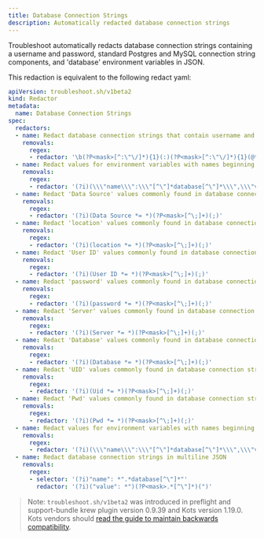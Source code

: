 ```yaml
---
title: Database Connection Strings
description: Automatically redacted database connection strings
---
```


Troubleshoot automatically redacts database connection strings containing a username and password, standard Postgres and MySQL connection string components, and 'database' environment variables in JSON.

This redaction is equivalent to the following redact yaml:

```yaml
apiVersion: troubleshoot.sh/v1beta2
kind: Redactor
metadata:
  name: Database Connection Strings
spec:
  redactors:
  - name: Redact database connection strings that contain username and password
    removals:
      regex:
      - redactor: '\b(?P<mask>[^:\"\/]*){1}(:)(?P<mask>[^:\"\/]*){1}(@tcp\()(?P<mask>[^:\"\/]*){1}(?P<port>:[\d]*)?(\)\/)(?P<mask>[\w\d\S-_]+){1}\b'
  - name: Redact values for environment variables with names beginning with 'database'
    removals:
      regex:
      - redactor: '(?i)(\\\"name\\\":\\\"[^\"]*database[^\"]*\\\",\\\"value\\\":\\\")(?P<mask>[^\"]*)(\\\"'
  - name: Redact 'Data Source' values commonly found in database connection strings
    removals:
      regex:
      - redactor: '(?i)(Data Source *= *)(?P<mask>[^\;]+)(;)'
  - name: Redact 'location' values commonly found in database connection strings
    removals:
      regex:
      - redactor: '(?i)(location *= *)(?P<mask>[^\;]+)(;)'
  - name: Redact 'User ID' values commonly found in database connection strings
    removals:
      regex:
      - redactor: '(?i)(User ID *= *)(?P<mask>[^\;]+)(;)'
  - name: Redact 'password' values commonly found in database connection strings
    removals:
      regex:
      - redactor: '(?i)(password *= *)(?P<mask>[^\;]+)(;)'
  - name: Redact 'Server' values commonly found in database connection strings
    removals:
      regex:
      - redactor: '(?i)(Server *= *)(?P<mask>[^\;]+)(;)'
  - name: Redact 'Database' values commonly found in database connection strings
    removals:
      regex:
      - redactor: '(?i)(Database *= *)(?P<mask>[^\;]+)(;)'
  - name: Redact 'UID' values commonly found in database connection strings
    removals:
      regex:
      - redactor: '(?i)(Uid *= *)(?P<mask>[^\;]+)(;)'
  - name: Redact 'Pwd' values commonly found in database connection strings
    removals:
      regex:
      - redactor: '(?i)(Pwd *= *)(?P<mask>[^\;]+)(;)'
  - name: Redact values for environment variables with names beginning with 'database'
    removals:
      regex:
      - redactor: '(?i)(\\\"name\\\":\\\"[^\"]*database[^\"]*\\\",\\\"value\\\":\\\")(?P<mask>[^\"]*)(\\\")'
  - name: Redact database connection strings in multiline JSON
    removals:
      regex:
      - selector: '(?i)"name": *".*database[^\"]*"'
        redactor: '(?i)("value": *")(?P<mask>.*[^\"]*)(")'
```

> Note: `troubleshoot.sh/v1beta2` was introduced in preflight and support-bundle krew plugin version 0.9.39 and Kots version 1.19.0. Kots vendors should [read the guide to maintain backwards compatibility](/v1beta2/).
